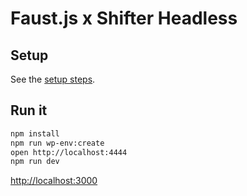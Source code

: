 # Faust.js x Shifter Headless

## Setup

See the [setup steps](https://github.com/wpengine/faustjs#quick-start).

## Run it

```bash
npm install
npm run wp-env:create
open http://localhost:4444
npm run dev
```

[http://localhost:3000]()
